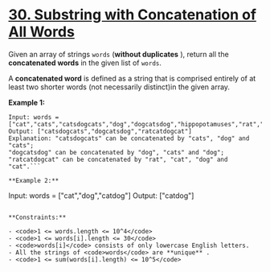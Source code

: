 # [30. Substring with Concatenation of All Words](https://leetcode.com/problems/substring-with-concatenation-of-all-words/description/)

Given an array of strings <code>words</code> (**without duplicates** ), return
all the **concatenated words** in the given list of <code>words</code>.

A **concatenated word** is defined as a string that is comprised entirely of at
least two shorter words (not necessarily distinct)in the given array.

**Example 1:**

````
Input: words = ["cat","cats","catsdogcats","dog","dogcatsdog","hippopotamuses","rat","ratcatdogcat"]
Output: ["catsdogcats","dogcatsdog","ratcatdogcat"]
Explanation: "catsdogcats" can be concatenated by "cats", "dog" and "cats";
"dogcatsdog" can be concatenated by "dog", "cats" and "dog";
"ratcatdogcat" can be concatenated by "rat", "cat", "dog" and "cat".```

**Example 2:**

````

Input: words = ["cat","dog","catdog"] Output: ["catdog"]

```

**Constraints:**

- <code>1 <= words.length <= 10^4</code>
- <code>1 <= words[i].length <= 30</code>
- <code>words[i]</code> consists of only lowercase English letters.
- All the strings of <code>words</code> are **unique** .
- <code>1 <= sum(words[i].length) <= 10^5</code>
```
